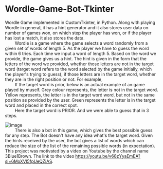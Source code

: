 # Wordle-Game-Bot-Tkinter
Wordle Game implemented in CustomTkinter, in Python. Along with playing Wordle in general, it has a hint generator and it also stores user data on number of games won, on which step the player has won, or if the player has lost a match, it also stores the data.  
&emsp;&emsp; Wordle is a game where the game selects a word randomly from a given set of words of length 5. As the player we have to guess the word within 6 tries. Each time we input a word of length 5. Based on the word we provide, the game gives us a hint. The hint is given in the form that the letters of the word we provided, whether those letters are not in the target word (target word refers to the word selected by the game initially, which the player's trying to guess), if those letters are in the target word, whether they are in the right position or not. For example,  
&emsp;&emsp; If the target word is prior, below is an actual example of an game played by muself. Grey colour represents, the letter is not in the target word. Yellow represents, the letter is in the target word word, but not in the same position as provided by the user. Green represents the letter is in the target word and placed in the correct spot.  
&emsp;&emsp; Here the target word is PRIOR. And we were able to guess that in 3 steps.  
  
![image](https://github.com/NightFury52/Wordle-Game-Bot-Tkinter/assets/143572917/e23bc5ea-3c4b-4c89-916c-8525f69c4f05)  
&emsp;&emsp; There is also a bot in this game, which gives the best possible guess for any step. The Bot doesn't have any idea what's the target word. Given the hints received by the user, the bot gives a list of words which can reduce the size of the list of the remaining possible words (in expectation). This project was motivated by a video on Youtube by the channel name 3Blue1Brown. The link to the video https://youtu.be/v68zYyaEmEA?si=6MoXVl5fpUeQZiAS.


